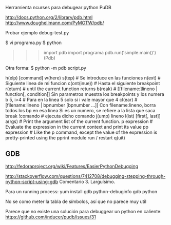 Herramienta ncurses para debugear python PuDB

http://docs.python.org/2/library/pdb.html
http://www.doughellmann.com/PyMOTW/pdb/

Probar ejemplo debug-test.py

$ vi programa.py
$ python
>>> import pdb
>>> import programa
>>> pdb.run('simple.main()')
(Pdb) 

Otra forma:
$ python -m pdb script.py

h(elp) [command]
w(here)
s(tep) # Se introduce en las funciones
n(ext) # Siguiente linea de mi funcion
c(ont(inue)) # Hasta el siguiente breakpoint
r(eturn) # until the current function returns
b(reak) # [[filename:]lineno | function[, condition]]
	Sin parametros muestra los breakpoints y los numera
	b 5, i>4 # Para en la linea 5 solo si i vale mayor que 4
cl(ear) # [filename:lineno | bpnumber [bpnumber ...]]
	Con filename:lineno, borra todos los bp en esa linea
	Si es un numero, se refiere a la lista que saca break
!comando # ejecuta dicho comando
j(ump) lineno
l(ist) [first[, last]]
a(rgs) # Print the argument list of the current function.
p expression # Evaluate the expression in the current context and print its value
pp expression # Like the p command, except the value of the expression is pretty-printed using the pprint module
run / restart
q(uit)


## GDB ##
http://fedoraproject.org/wiki/Features/EasierPythonDebugging

http://stackoverflow.com/questions/7412708/debugging-stepping-through-python-script-using-gdb
Comentario 3. Larguísimo.

Para un running process:
yum install gdb python-debuginfo
gdb python <process id>

No se como meter la tabla de símbolos, así que no parece muy util


Parece que no existe una solución para debuggear un python en caliente: https://github.com/inducer/pudb/issues/31
